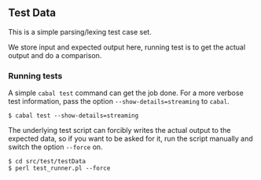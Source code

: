## Test Data

This is a simple parsing/lexing test case set.

We store input and expected output here, running test is to get the actual
output and do a comparison.

### Running tests

A simple `cabal test` command can get the job done.  For a more verbose test
information, pass the option `--show-details=streaming` to `cabal`.

```shell
$ cabal test --show-details=streaming
```

The underlying test script can forcibly writes the actual output to the expected
data, so if you want to be asked for it, run the script manually and switch the
option `--force` on.

```shell
$ cd src/test/testData
$ perl test_runner.pl --force
```
